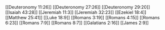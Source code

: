 [[Deuteronomy 11:26]]
[[Deuteronomy 27:26]]
[[Deuteronomy 29:20]]
[[Isaiah 43:28]]
[[Jeremiah 11:3]]
[[Jeremiah 32:23]]
[[Ezekiel 18:4]]
[[Matthew 25:41]]
[[Luke 18:9]]
[[Romans 3:19]]
[[Romans 4:15]]
[[Romans 6:23]]
[[Romans 7:9]]
[[Romans 8:7]]
[[Galatians 2:16]]
[[James 2:9]]
